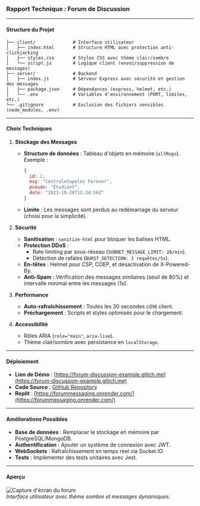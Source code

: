 ### Rapport Technique : Forum de Discussion

---

#### **Structure du Projet**
```
├── client/              # Interface utilisateur
│   ├── index.html       # Structure HTML avec protection anti-clickjacking
│   ├── styles.css       # Styles CSS avec thème clair/sombre
│   └── script.js        # Logique client (envoi/suppression de messages)
├── server/              # Backend
│   ├── index.js         # Serveur Express avec sécurité et gestion des messages
│   ├── package.json     # Dépendances (express, helmet, etc.)
│   └── .env             # Variables d'environnement (PORT, limites, etc.)
└── .gitignore           # Exclusion des fichiers sensibles (node_modules, .env)
```

---

#### **Choix Techniques**

1. **Stockage des Messages**  
   - **Structure de données** : Tableau d'objets en mémoire (`allMsgs`).  
     Exemple :
     ```javascript
     {
       id: 2,
       msg: "CentraleSupelec Forever",
       pseudo: "Étudiant",
       date: "2023-10-20T12:34:56Z"
     }
     ```
   - **Limite** : Les messages sont perdus au redémarrage du serveur (choisi pour la simplicité).

2. **Sécurité**  
   - **Sanitisation** : `sanitize-html` pour bloquer les balises HTML.  
   - **Protection DDoS** :  
     - Rate limiting par sous-réseau (`SUBNET_MESSAGE_LIMIT: 20/min`).  
     - Détection de rafales (`BURST_DETECTION: 3 requêtes/5s`).  
   - **En-têtes** : Helmet pour CSP, COEP, et désactivation de X-Powered-By.  
   - **Anti-Spam** : Vérification des messages similaires (seuil de 80%) et intervalle minimal entre les messages (1s).

3. **Performance**  
   - **Auto-rafraîchissement** : Toutes les 30 secondes côté client.  
   - **Préchargement** : Scripts et styles optimisés pour le chargement.

4. **Accessibilité**  
   - Rôles ARIA (`role="main"`, `aria-live`).  
   - Thème clair/sombre avec persistance en `localStorage`.

---

#### **Déploiement**

- **Lien de Démo** : [https://forum-discussion-example.glitch.me](https://forum-discussion-example.glitch.me)  
- **Code Source** : [GitHub Repository](https://github.com/laurentsunCs/ForumMessaging)  
- **Replit** : [https://forummessaging.onrender.com/](https://forummessaging.onrender.com/)

---

#### **Améliorations Possibles**

- **Base de données** : Remplacer le stockage en mémoire par PostgreSQL/MongoDB.  
- **Authentification** : Ajouter un système de connexion avec JWT.  
- **WebSockets** : Rafraîchissement en temps réel via Socket.IO.  
- **Tests** : Implémenter des tests unitaires avec Jest.

---

#### **Aperçu**

![Capture d'écran du forum](https://via.placeholder.com/800x600.png?text=Forum+de+Discussion)  
*Interface utilisateur avec thème sombre et messages dynamiques.*